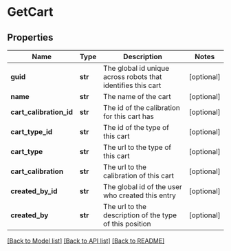 # GetCart

## Properties
Name | Type | Description | Notes
------------ | ------------- | ------------- | -------------
**guid** | **str** | The global id unique across robots that identifies this cart | [optional] 
**name** | **str** | The name of the cart | [optional] 
**cart_calibration_id** | **str** | The id of the calibration for this cart has | [optional] 
**cart_type_id** | **str** | The id of the type of this cart | [optional] 
**cart_type** | **str** | The url to the type of this cart | [optional] 
**cart_calibration** | **str** | The url to the calibration of this cart | [optional] 
**created_by_id** | **str** | The global id of the user who created this entry | [optional] 
**created_by** | **str** | The url to the description of the type of this position | [optional] 

[[Back to Model list]](../README.md#documentation-for-models) [[Back to API list]](../README.md#documentation-for-api-endpoints) [[Back to README]](../README.md)


